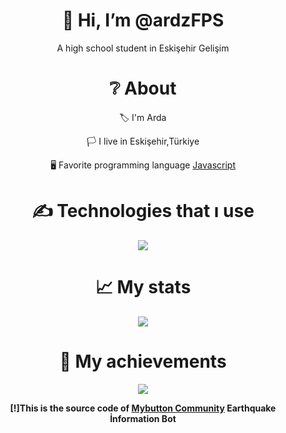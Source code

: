 <div align="center">
<h1> 👋 Hi, I’m @ardzFPS </h1>
<p> A high school student in Eskişehir Gelişim</p>
  
<h1> ❔ About </h1>
  <p> 🏷 I'm Arda </p>
  <p> 🏳 I live in Eskişehir,Türkiye </p>
  <p> 🖥 Favorite programming language <a href="https://tr.wikipedia.org/wiki/JavaScript"> Javascript </a> </p>


<h1> ✍ Technologies that ı use </h1>
<img src="https://skillicons.dev/icons?i=js,ts,nodejs,mongodb,html,css,vscode,atom,discord&theme=dark" />

<h1> 📈 My stats </h1>
<img src="https://github-readme-stats.vercel.app/api?username=ardzFPS&show_icons=true&theme=dark" />

<h1> 💎 My achievements </h1>
<img src="https://github-profile-trophy.vercel.app/?username=ardzFPS&theme=onedark" />
  
  
 **[!]This is the source code of [Mybutton Community](https://discord.gg/caAYsvTjsW) Earthquake İnformation Bot**
